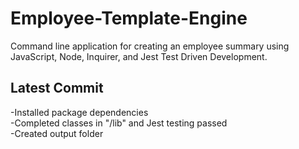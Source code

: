 # Employee-Template-Engine
Command line application for creating an employee summary using JavaScript, Node, Inquirer, and Jest Test Driven Development. 


## Latest Commit  
-Installed package dependencies  
-Completed classes in "/lib" and Jest testing passed  
-Created output folder  